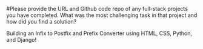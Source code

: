 #Please provide the URL and Github code repo of any full-stack projects you have completed. What was the most challenging task in that project and how did you find a solution?

Building an Infix to Postfix and Prefix Converter using HTML, CSS, Python, and Django! 
